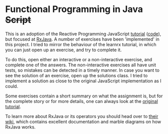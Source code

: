 Functional Programming in Java ~~Script~~
=======

This is an adoption of the Reactive Programming JavaScript [tutorial](http://reactive-extensions.github.io/learnrx/) ([code](https://github.com/Reactive-Extensions/learnrx)), but focused at [RxJava](). A number of exercises have been 'implemented' in this project. I tried to mirror the behaviour of the learnrx tutorial, in which you can just open up an exercise, and try to complete it.

To do this, open either an interactive or a non-interactive exercise, and complete one of the answers. The non-interactive exercises all have unit tests, so mistakes can be detected in a timely manner. In case you want to see the solution of an exercise, open up the solutions class. I tried to implement a solution as close to the original JavaScript implementation as I could.

Some exercises contain a short summary on what the assignment is, but for the complete story or for more details, one can always look at the [original tutorial](http://reactive-extensions.github.io/learnrx/).

To learn more about RxJava or its operators you should head over to [their wiki](https://github.com/Netflix/RxJava/wiki), which contains excellent documentation and marble diagrams on how RxJava works.
